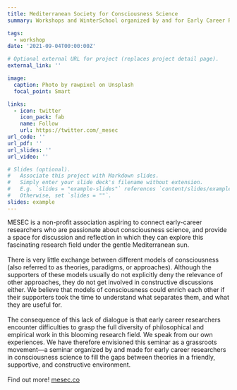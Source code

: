 ```yaml
---
title: Mediterranean Society for Consciousness Science
summary: Workshops and WinterSchool organized by and for Early Career Researchers 

tags:
  - workshop 
date: '2021-09-04T00:00:00Z'

# Optional external URL for project (replaces project detail page).
external_link: ''

image:
  caption: Photo by rawpixel on Unsplash
  focal_point: Smart

links:
  - icon: twitter
    icon_pack: fab
    name: Follow
    url: https://twitter.com/_mesec
url_code: ''
url_pdf: ''
url_slides: ''
url_video: ''

# Slides (optional).
#   Associate this project with Markdown slides.
#   Simply enter your slide deck's filename without extension.
#   E.g. `slides = "example-slides"` references `content/slides/example-slides.md`.
#   Otherwise, set `slides = ""`.
slides: example
---
```


MESEC is a non-profit association aspiring to connect early-career researchers who are passionate about consciousness science, and provide a space for discussion and reflection in which they can explore this fascinating research field under the gentle Mediterranean sun.
<br/>
<br/>There is very little exchange between different models of consciousness (also referred to as theories, paradigms, or approaches). Although the supporters of these models usually do not explicitly deny the relevance of other approaches, they do not get involved in constructive discussions either. We believe that models of consciousness could enrich each other if their supporters took the time to understand what separates them, and what they are useful for.
<br/>
<br/>The consequence of this lack of dialogue is that early career researchers encounter difficulties to grasp the full diversity of philosophical and empirical work in this blooming research field. We speak from our own experiences. We have therefore envisioned this seminar as a grassroots movement—a seminar organized by and made for early career researchers in consciousness science to fill the gaps between theories in a friendly, supportive, and constructive environment.
<br/>
<br/>Find out more! <a href="mesec.co">mesec.co</a>
